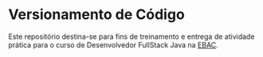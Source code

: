 # Versionamento de Código
Este repositório destina-se para fins de treinamento e entrega de atividade prática para o curso de Desenvolvedor FullStack Java na [EBAC](https://ebaconline.com.br/).